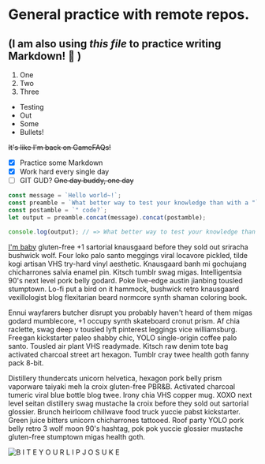 # General practice with remote repos.

## (I am also using _this file_ to practice writing **Markdown**! :triumph: )

1. One
1. Two
1. Three

- Testing
- Out
- Some
- Bullets!

~~It's like I'm back on GameFAQs!~~

- [x] Practice some Markdown
- [x] Work hard every single day
- [ ] GIT GUD? ~~One day buddy, one day~~

```javascript
const message = `Hello world~!`;
const preamble = `What better way to test your knowledge than with a "`;
const postamble = `" code?`;
let output = preamble.concat(message).concat(postamble);

console.log(output); // => What better way to test your knowledge than with a "Hello world~!" code?
```

[I'm baby](https://hipsum.co/?paras=3&type=hipster-centric&start-with-lorem=1) gluten-free +1 sartorial knausgaard before they sold out sriracha bushwick wolf. Four loko palo santo meggings viral locavore pickled, tilde kogi artisan VHS try-hard vinyl aesthetic. Knausgaard banh mi gochujang chicharrones salvia enamel pin. Kitsch tumblr swag migas. Intelligentsia 90's next level pork belly godard. Poke live-edge austin jianbing tousled stumptown. Lo-fi put a bird on it hammock, bushwick retro knausgaard vexillologist blog flexitarian beard normcore synth shaman coloring book.

Ennui wayfarers butcher disrupt you probably haven't heard of them migas godard mumblecore, +1 occupy synth skateboard cronut prism. Af chia raclette, swag deep v tousled lyft pinterest leggings vice williamsburg. Freegan kickstarter paleo shabby chic, YOLO single-origin coffee palo santo. Tousled air plant VHS readymade. Kitsch raw denim tote bag activated charcoal street art hexagon. Tumblr cray twee health goth fanny pack 8-bit.

Distillery thundercats unicorn helvetica, hexagon pork belly prism vaporware taiyaki meh la croix gluten-free PBR&B. Activated charcoal tumeric viral blue bottle blog twee. Irony chia VHS copper mug. XOXO next level seitan distillery swag mustache la croix before they sold out sartorial glossier. Brunch heirloom chillwave food truck yuccie pabst kickstarter. Green juice bitters unicorn chicharrones tattooed. Roof party YOLO pork belly retro 3 wolf moon 90's hashtag, pok pok yuccie glossier mustache gluten-free stumptown migas health goth.

<img align = "center" src="https://imgur.com/JXkbMat.gif" alt = "B I T E   Y O U R   L I P   J O S U K E">
